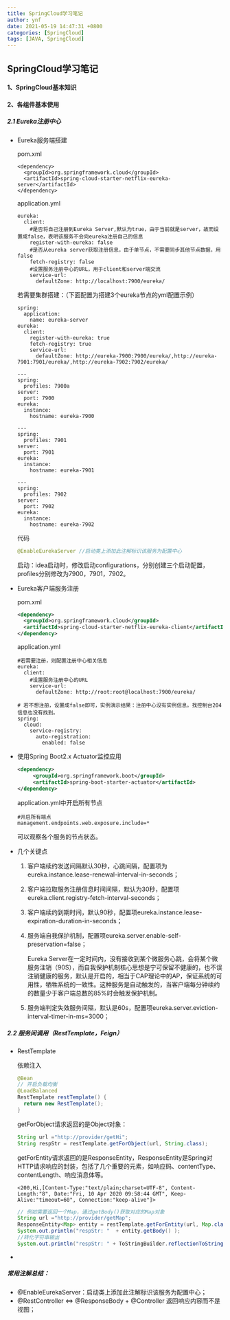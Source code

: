 ```yaml
---
title: SpringCloud学习笔记
author: ynf
date: 2021-05-19 14:47:31 +0800
categories: [SpringCloud]
tags: [JAVA, SpringCloud]
---
```


## SpringCloud学习笔记

#### 1、SpringCloud基本知识

#### 2、各组件基本使用

##### 2.1 Eureka注册中心 

- Eureka服务端搭建

  pom.xml

  ```
  <dependency>
  	<groupId>org.springframework.cloud</groupId>
  	<artifactId>spring-cloud-starter-netflix-eureka-server</artifactId>
  </dependency>
  ```

  application.yml

  ```
  eureka: 
    client:
      #是否将自己注册到Eureka Server,默认为true，由于当前就是server，故而设置成false，表明该服务不会向eureka注册自己的信息
      register-with-eureka: false
      #是否从eureka server获取注册信息，由于单节点，不需要同步其他节点数据，用false
      fetch-registry: false
      #设置服务注册中心的URL，用于client和server端交流
      service-url:                      
        defaultZone: http://localhost:7900/eureka/
  ```

  若需要集群搭建：（下面配置为搭建3个eureka节点的yml配置示例）

  ```
  spring:
    application:
      name: eureka-server
  eureka:
    client:
      register-with-eureka: true
      fetch-registry: true
      service-url:
        defaultZone: http://eureka-7900:7900/eureka/,http://eureka-7901:7901/eureka/,http://eureka-7902:7902/eureka/
  
  ---
  spring:
    profiles: 7900a
  server:
    port: 7900
  eureka:
    instance:
      hostname: eureka-7900
  
  ---
  spring:
    profiles: 7901
  server:
    port: 7901
  eureka:
    instance:
      hostname: eureka-7901
  
  ---
  spring:
    profiles: 7902
  server:
    port: 7902
  eureka:
    instance:
      hostname: eureka-7902
  ```

  代码

  ```java
  @EnableEurekaServer //启动类上添加此注解标识该服务为配置中心
  ```

  启动：idea启动时，修改启动configurations，分别创建三个启动配置，profiles分别修改为7900，7901，7902。



- Eureka客户端服务注册

  pom.xml

  ```xml
  <dependency>
  	<groupId>org.springframework.cloud</groupId>
  	<artifactId>spring-cloud-starter-netflix-eureka-client</artifactId>
  </dependency>
  ```

  application.yml

  ```
  #若需要注册，则配置注册中心相关信息
  eureka: 
    client:
      #设置服务注册中心的URL
      service-url:                      
        defaultZone: http://root:root@localhost:7900/eureka/
        
  # 若不想注册，设置成false即可，实例演示结果：注册中心没有实例信息。找控制台204信息也没有找到。
  spring: 
    cloud:
      service-registry:
        auto-registration:
          enabled: false
  ```

- 使用Spring Boot2.x Actuator监控应用

  ```xml
  <dependency>
       <groupId>org.springframework.boot</groupId>
       <artifactId>spring-boot-starter-actuator</artifactId>
  </dependency>
  ```

  application.yml中开启所有节点

  ```
  #开启所有端点
  management.endpoints.web.exposure.include=*
  ```

  可以观察各个服务的节点状态。

- 几个关键点

  1. 客户端续约发送间隔默认30秒，心跳间隔，配置项为eureka.instance.lease-renewal-interval-in-seconds；

  2. 客户端拉取服务注册信息时间间隔，默认为30秒，配置项eureka.client.registry-fetch-interval-seconds；

  3. 客户端续约到期时间，默认90秒，配置项eureka.instance.lease-expiration-duration-in-seconds；

  4. 服务端自我保护机制，配置项eureka.server.enable-self-preservation=false；

     Eureka Server在一定时间内，没有接收到某个微服务心跳，会将某个微服务注销（90S），而自我保护机制核心思想是宁可保留不健康的，也不误注销健康的服务，默认是开启的，相当于CAP理论中的AP，保证系统的可用性，牺牲系统的一致性。这种服务是自动触发的，当客户端每分钟续约的数量少于客户端总数的85%时会触发保护机制。

  5. 服务端判定失效服务间隔，默认是60s，配置项eureka.server.eviction-interval-timer-in-ms=3000；

##### 2.2 服务间调用（RestTemplate，Feign）

- RestTemplate

  依赖注入

  ```java
  @Bean
  // 开启负载均衡
  @LoadBalanced
  RestTemplate restTemplate() {
  	return new RestTemplate();
  }
  ```

  getForObject请求返回的是Object对象：

  ```java
  String url ="http://provider/getHi";
  String respStr = restTemplate.getForObject(url, String.class);
  ```

  getForEntity请求返回的是ResponseEntity，ResponseEntity是Spring对HTTP请求响应的封装，包括了几个重要的元素，如响应码、contentType、contentLength、响应消息体等。

  ```
  <200,Hi,[Content-Type:"text/plain;charset=UTF-8", Content-Length:"8", Date:"Fri, 10 Apr 2020 09:58:44 GMT", Keep-Alive:"timeout=60", Connection:"keep-alive"]>
  ```

  ```java
  // 例如需要返回一个Map，通过getBody()获取对应的Map对象
  String url ="http://provider/getMap";
  ResponseEntity<Map> entity = restTemplate.getForEntity(url, Map.class);
  System.out.println("respStr: "  + entity.getBody() );
  //转化字符串输出
  System.out.println("respStr: " + ToStringBuilder.reflectionToString(entity.getBody() ));
  ```

  

- 

##### 常用注解总结：

- @EnableEurekaServer：启动类上添加此注解标识该服务为配置中心；
- @RestController <=> @ResponseBody + @Controller 返回响应内容而不是视图；

